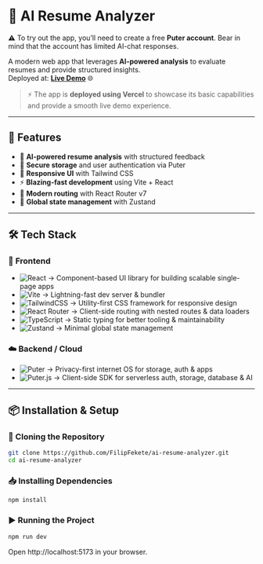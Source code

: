 # 📄 **AI Resume Analyzer**

⚠️ To try out the app, you’ll need to create a free **Puter account**. Bear in mind that the account has limited AI-chat responses.

A modern web app that leverages **AI-powered analysis** to evaluate resumes and provide structured insights.  
Deployed at: [**Live Demo**](https://ai-resume-analyzer-sigma-liard.vercel.app) 🌐   

> ⚡ The app is **deployed using Vercel** to showcase its basic capabilities and provide a smooth live demo experience.

---

## 🚀 **Features**

- 🤖 **AI-powered resume analysis** with structured feedback  
- 📂 **Secure storage** and user authentication via Puter  
- 🎨 **Responsive UI** with Tailwind CSS  
- ⚡ **Blazing-fast development** using Vite + React  
- 🔀 **Modern routing** with React Router v7  
- 🧩 **Global state management** with Zustand  

---

## 🛠️ **Tech Stack**

### 🎨 **Frontend**
- ![React](https://img.shields.io/badge/React-20232A?style=for-the-badge&logo=react&logoColor=61DAFB) → Component-based UI library for building scalable single-page apps  
- ![Vite](https://img.shields.io/badge/Vite-646CFF?style=for-the-badge&logo=vite&logoColor=white) → Lightning-fast dev server & bundler  
- ![TailwindCSS](https://img.shields.io/badge/TailwindCSS-06B6D4?style=for-the-badge&logo=tailwindcss&logoColor=white) → Utility-first CSS framework for responsive design  
- ![React Router](https://img.shields.io/badge/React%20Router-CA4245?style=for-the-badge&logo=reactrouter&logoColor=white) → Client-side routing with nested routes & data loaders  
- ![TypeScript](https://img.shields.io/badge/TypeScript-3178C6?style=for-the-badge&logo=typescript&logoColor=white) → Static typing for better tooling & maintainability  
- ![Zustand](https://img.shields.io/badge/Zustand-000000?style=for-the-badge&logo=react&logoColor=white) → Minimal global state management  

### ☁️ **Backend / Cloud**
- ![Puter](https://img.shields.io/badge/Puter.com-0A66C2?style=for-the-badge&logo=icloud&logoColor=white) → Privacy-first internet OS for storage, auth & apps  
- ![Puter.js](https://img.shields.io/badge/Puter.js-000000?style=for-the-badge&logo=javascript&logoColor=white) → Client-side SDK for serverless auth, storage, database & AI  

---

## 📦 **Installation & Setup**

### 🔗 Cloning the Repository
```bash
git clone https://github.com/FilipFekete/ai-resume-analyzer.git
cd ai-resume-analyzer
```
### 📥 Installing Dependencies
```bash
npm install
```
### ▶️ Running the Project
```bash
npm run dev
```
Open http://localhost:5173 in your browser.
